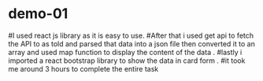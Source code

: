 # demo-01
#I used react js library as it is easy to use.
#After that i used get api to fetch the API to as told and parsed that data into a json file then converted it to an array and used map function to display the content of 
the data .
#lastly i imported a react bootstrap library to show the data in card form .
#it took me around 3 hours to complete the entire task
